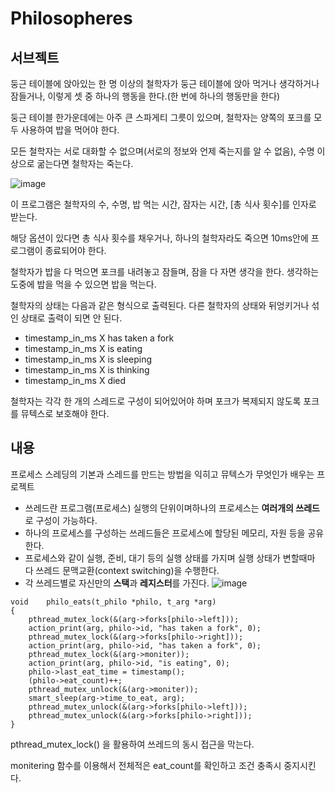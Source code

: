 # Philosopheres

## 서브젝트
둥근 테이블에 앉아있는 한 명 이상의 철학자가 둥근 테이블에 앉아 먹거나 생각하거나 잠들거나, 이렇게 셋 중 하나의 행동을 한다.(한 번에 하나의 행동만을 한다)

 

둥근 테이블 한가운데에는 아주 큰 스파게티 그릇이 있으며, 철학자는 양쪽의 포크를 모두 사용하여 밥을 먹어야 한다.

 

모든 철학자는 서로 대화할 수 없으며(서로의 정보와 언제 죽는지를 알 수 없음), 수명 이상으로 굶는다면 철학자는 죽는다.

![image](https://github.com/Labin97/philo/assets/109407187/dd994ae0-0ab1-4111-b827-1c68e8698de0)

이 프로그램은 철학자의 수, 수명, 밥 먹는 시간, 잠자는 시간, [총 식사 횟수]를 인자로 받는다.

 

해당 옵션이 있다면 총 식사 횟수를 채우거나, 하나의 철학자라도 죽으면 10ms안에 프로그램이 종료되어야 한다.

 

철학자가 밥을 다 먹으면 포크를 내려놓고 잠들며, 잠을 다 자면 생각을 한다. 생각하는 도중에 밥을 먹을 수 있으면 밥을 먹는다.

 

철학자의 상태는 다음과 같은 형식으로 출력된다. 다른 철학자의 상태와 뒤엉키거나 섞인 상태로 출력이 되면 안 된다.

* timestamp_in_ms X has taken a fork
* timestamp_in_ms X is eating
* timestamp_in_ms X is sleeping
* timestamp_in_ms X is thinking
* timestamp_in_ms X died

  
철학자는 각각 한 개의 스레드로 구성이 되어있어야 하며 포크가 복제되지 않도록 포크를 뮤텍스로 보호해야 한다.


## 내용
프로세스 스레딩의 기본과 스레드를 만드는 방법을 익히고 뮤텍스가 무엇인가 배우는 프로젝트



- 쓰레드란 프로그램(프로세스) 실행의 단위이며하나의 프로세스는 **여러개의 쓰레드**로 구성이 가능하다.
- 하나의 프로세스를 구성하는 쓰레드들은 프로세스에 할당된 메모리, 자원 등을 공유한다.
- 프로세스와 같이 실행, 준비, 대기 등의 실행 상태를 가지며 실행 상태가 변할때마다 쓰레드 문맥교환(context switching)을 수행한다.
- 각 쓰레드별로 자신만의 **스택**과 **레지스터**를 가진다.
![image](https://github.com/Labin97/philo/assets/109407187/018c050e-b9fa-42ec-8b89-1b5de73692b9)


```
void	philo_eats(t_philo *philo, t_arg *arg)
{
	pthread_mutex_lock(&(arg->forks[philo->left]));
	action_print(arg, philo->id, "has taken a fork", 0);
	pthread_mutex_lock(&(arg->forks[philo->right]));
	action_print(arg, philo->id, "has taken a fork", 0);
	pthread_mutex_lock(&(arg->moniter));
	action_print(arg, philo->id, "is eating", 0);
	philo->last_eat_time = timestamp();
	(philo->eat_count)++;
	pthread_mutex_unlock(&(arg->moniter));
	smart_sleep(arg->time_to_eat, arg);
	pthread_mutex_unlock(&(arg->forks[philo->left]));
	pthread_mutex_unlock(&(arg->forks[philo->right]));
}
```

pthread_mutex_lock() 을 활용하여 쓰레드의 동시 접근을 막는다.


monitering 함수를 이용해서 전체적은 eat_count를 확인하고 조건 충족시 중지시킨다.
